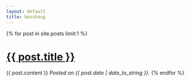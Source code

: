 ```yaml
---
layout: default
title: bosshaug
---
```


{% for post in site.posts limit:1 %}
<h1><a href="{{ post.url }}">{{ post.title }}</a></h1>
{{ post.content }}
<em>Posted on {{ post.date | date_to_string }}.</em>
{% endfor %}
